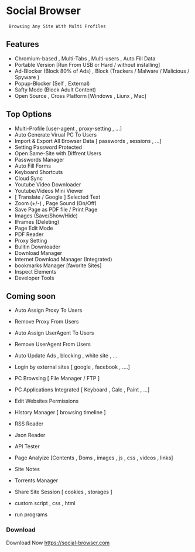 # Social Browser

     Browsing Any Site With Multi Profiles

## Features

- Chromium-based , Multi-Tabs , Multi-users , Auto Fill Data
- Portable Version [Run From USB or Hard / without installing]
- Ad-Blocker (Block 80% of Ads) , Block (Trackers / Malware / Malicious / Spyware )
- Popup-Blocker (Self  , External)
- Safty Mode (Block Adult Content)  
- Open Source , Cross Platform [Windows , Liunx , Mac]

## Top Options

- Multi-Profile [user-agent , proxy-setting , ...]
- Auto Generate Virual PC To Users
- Import & Export All Browser Data [ passwords , sessions , ...]
- Setting Password Protected
- Open Same-Site with Diffrent Users
- Passwords Manager
- Auto Fill Forms
- Keyboard Shortcuts
- Cloud Sync
- Youtube Video Downloader
- Youtube/Videos Mini Viewer
- [ Translate / Google ] Selected Text
- Zoom (+/-) , Page Sound (On/Off)
- Save Page as PDF file / Print Page
- Images (Save/Show/Hide)
- IFrames (Deleting)
- Page Edit Mode
- PDF Reader
- Proxy Setting
- Bulitin Downloader
- Download Manager
- Internet Download Manager (Integrated)
- bookmarks Manager [favorite Sites]
- Inspect Elements
- Developer Tools

## Coming soon

- Auto Assign Proxy To Users 
- Remove Proxy From Users
- Auto Assign UserAgent To Users 
- Remove UserAgent From Users

- Auto Update Ads , blocking , white site , ...

- Login by external sites [ google , facebook , ....]
- PC Browsing [ File Manager / FTP ] 
- PC Applications Integrated [ Keyboard , Calc , Paint , ...]
- Edit Websites Permissions

- History Manager [ browsing timeline ]

- RSS Reader
- Json Reader
- API Tester
- Page Analyize [Contents , Doms , images , js , css , videos , links]
- Site Notes
- Torrents Manager
- Share Site Session [ cookies , storages ]

- custom script , css , html
- run programs

### Download

Download Now https://social-browser.com
